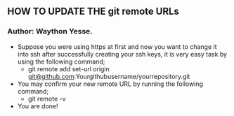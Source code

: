 ##  HOW TO UPDATE THE git remote URLs
### Author: Waython Yesse.

* Suppose you were using https at first and now you want to change it into ssh after successfully creating your ssh keys, it is very easy task by using the following command;
  * git remote add set-url origin git@github.com:Yourgithubusername/yourrepository.git
* You may confirm your new remote URL by running the following command;
  * git remote -v
* You are done!
